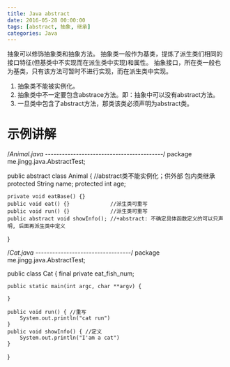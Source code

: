 ```yaml
---
title: Java abstract
date: 2016-05-28 00:00:00
tags: [abstract, 抽象, 继承]
categories: Java
---
```


抽象可以修饰抽象类和抽象方法。
抽象类一般作为基类，提炼了派生类们相同的接口特征(但基类中不实现而在派生类中实现)和属性。
抽象接口，所在类一般也为基类，只有该方法可暂时不进行实现，而在派生类中实现。

1. 抽象类不能被实例化。
2. 抽象类中不一定要包含abstrace方法。即：抽象中可以没有abstract方法。
3. 一旦类中包含了abstract方法，那类该类必须声明为abstract类。

# 示例讲解
/*Animal.java ------------------------------------------*/
package me.jingg.java.AbstractTest;

public abstract class Animal { //abstract类不能实例化；供外部 包内类继承
    protected String name;
    protected int age;

    private void eatBase() {}
    public void eat() {}             //派生类可重写
    public void run() {}             //派生类可重写
    public abstract void showInfo(); //+abstract: 不确定具体函数定义的可以只声明, 后面再派生类中定义
}

/*Cat.java ----------------------------------*/
package me.jingg.java.AbstractTest;

public class Cat {
    final private eat_fish_num;

    public static main(int argc, char **argv) {
        
    }
    
    public void run() { //重写
        System.out.println("cat run")
    }
    public void showInfo() { //定义
        System.out.println("I'am a cat")
    }

}







